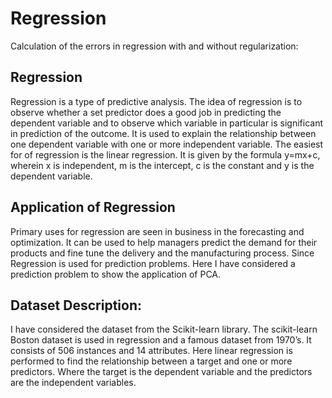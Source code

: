 # Regression
Calculation of the errors in regression with and without regularization:

## Regression
Regression is a type of predictive analysis. The idea of regression is to observe whether a set predictor does a good job in predicting the dependent variable and to observe which variable in particular is significant in prediction of the outcome. It is used to explain the relationship between one dependent variable with one or more independent variable. The easiest for of regression is the linear regression. It is given by the formula y=mx+c, wherein x is independent, m is the intercept, c is the constant and y is the dependent variable.

## Application of Regression
Primary uses for regression are seen in business in the forecasting and optimization. It can be used to help managers predict the demand for their products and fine tune the delivery and the manufacturing process.
Since Regression is used for prediction problems. Here I have considered a prediction problem to show the application of PCA.

## Dataset Description:
I have considered the dataset from the Scikit-learn library. The scikit-learn Boston dataset is used in regression and a famous dataset from 1970’s. It consists of 506 instances and 14 attributes. Here linear regression is performed to find the relationship between a target and one or more predictors. Where the target is the dependent variable and the predictors are the independent variables.
